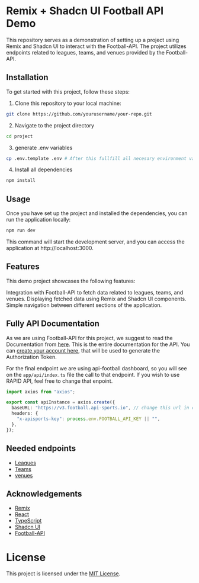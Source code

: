 # Remix + Shadcn UI Football API Demo

This repository serves as a demonstration of setting up a project using Remix and Shadcn UI to interact with the Football-API. The project utilizes endpoints related to leagues, teams, and venues provided by the Football-API.

## Installation

To get started with this project, follow these steps:

1. Clone this repository to your local machine:

```bash
git clone https://github.com/yourusername/your-repo.git
```

2. Navigate to the project directory

```bash
cd project
```

3. generate .env variables

```bash
cp .env.template .env # After this fullfill all necesary environment variables
```

4. Install all dependencies

```bash
npm install
```

## Usage

Once you have set up the project and installed the dependencies, you can run the application locally:

```bash
npm run dev

```

This command will start the development server, and you can access the application at http://localhost:3000.

## Features

This demo project showcases the following features:

Integration with Football-API to fetch data related to leagues, teams, and venues.
Displaying fetched data using Remix and Shadcn UI components.
Simple navigation between different sections of the application.

## Fully API Documentation

As we are using Football-API for this project, we suggest to read the Documentation from [here](https://www.api-football.com/documentation-v3). This is the entire documentation for the API.
You can [create your account here](https://dashboard.api-football.com/register), that will be used to generate the Authorization Token.

For the final endpoint we are using api-football dashboard, so you will see on the `app/api/index.ts` file the call to that endpoint. If you wish to use RAPID API, feel free to change that enpoint.

```ts
import axios from "axios";

export const apiInstance = axios.create({
  baseURL: "https://v3.football.api-sports.io", // change this url in case of using Rapid API
  headers: {
    "x-apisports-key": process.env.FOOTBALL_API_KEY || "",
  },
});
```

## Needed endpoints

- [Leagues](https://www.api-football.com/documentation-v3#tag/Leagues)
- [Teams](https://www.api-football.com/documentation-v3#tag/Teams)
- [venues](https://www.api-football.com/documentation-v3#tag/Venues)

## Acknowledgements

- [Remix](https://remix.run/docs/en/main/start/quickstart)
- [React](https://es.react.dev/)
- [TypeScript](https://www.typescriptlang.org/docs/)
- [Shadcn UI](https://ui.shadcn.com/docs)
- [Football-API](https://www.api-football.com/documentation-v3#section/Introduction)

# License

This project is licensed under the [MIT License](./LICENSE).
